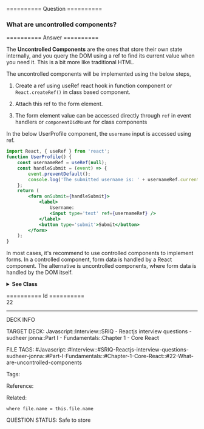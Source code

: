 ========== Question ==========  

### What are uncontrolled components?  

========== Answer ==========  

The **Uncontrolled Components** are the ones that store their own state internally, and you query the DOM using a ref to find its current value when you need it. This is a bit more like traditional HTML.

The uncontrolled components will be implemented using the below steps,

1. Create a ref using useRef react hook in function component or `React.createRef()` in class based component.

2. Attach this ref to the form element.

3. The form element value can be accessed directly through `ref` in event handlers or `componentDidMount` for class components

In the below UserProfile component, the `username` input is accessed using ref.

```jsx
import React, { useRef } from 'react';
function UserProfile() {
    const usernameRef = useRef(null);
    const handleSubmit = (event) => {
        event.preventDefault();
        console.log('The submitted username is: ' + usernameRef.current.value);
    };
    return (
        <form onSubmit={handleSubmit}>
            <label>
                Username:
                <input type='text' ref={usernameRef} />
            </label>
            <button type='submit'>Submit</button>
        </form>
    );
}
```

In most cases, it's recommend to use controlled components to implement forms. In a controlled component, form data is handled by a React component. The alternative is uncontrolled components, where form data is handled by the DOM itself.

<details><summary><b>See Class</b></summary>

<p>

```jsx
class UserProfile extends React.Component {
    constructor(props) {
        super(props);
        this.handleSubmit = this.handleSubmit.bind(this);
        this.input = React.createRef();
    }
    handleSubmit(event) {
        alert('A name was submitted: ' + this.input.current.value);
        event.preventDefault();
    }
    render() {
        return (
            <form onSubmit={this.handleSubmit}>
                <label>
                    {'Name:'}
                    <input type='text' ref={this.input} />
                </label>
                <input type='submit' value='Submit' />
            </form>
        );
    }
}
```

</p>

</details>

========== Id ==========  
22

---

DECK INFO

TARGET DECK: Javascript::Interview::SRIQ - Reactjs interview questions - sudheer jonna::Part I - Fundamentals::Chapter 1 - Core React

FILE TAGS: #Javascript::#Interview::#SRIQ-Reactjs-interview-questions-sudheer-jonna::#Part-I-Fundamentals::#Chapter-1-Core-React::#22-What-are-uncontrolled-components

Tags:

Reference:

Related:

```dataview
where file.name = this.file.name
```
QUESTION STATUS: Safe to store
